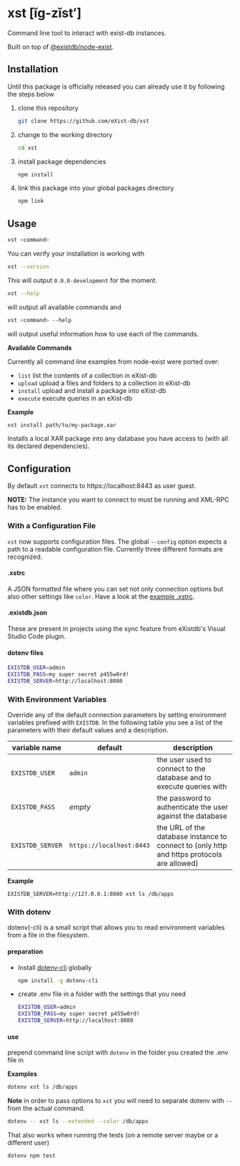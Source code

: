 # xst [ĭg-zĭst′]

Command line tool to interact with exist-db instances.

Built on top of [@existdb/node-exist](https://www.npmjs.com/package/@existdb/node-exist).

## Installation

Until this package is officially released you can already use
it by following the steps below

1. clone this repository
    ```bash
    git clone https://github.com/eXist-db/xst
    ```

2. change to the working directory
    ```bash
    cd xst
    ```

3. install package dependencies
    ```bash
    npm install
    ```

4. link this package into your global packages directory
    ```bash
    npm link
    ```

## Usage

```bash
xst <command>
```

You can verify your installation is working with

```bash
xst --version
```

This will output `0.0.0-development` for the moment.

```bash
xst --help
```

will output all available commands and 

```bash
xst <command> --help
```

will output useful information how to use each of the commands.

**Available Commands**

Currently all command line examples from node-exist were ported over:

- `list` list the contents of a collection in eXist-db
- `upload` upload a files and folders to a collection in eXist-db
- `install` upload and install a package into eXist-db
- `execute` execute queries in an eXist-db

**Example**

```bash
xst install path/to/my-package.xar
```

Installs a local XAR package into any database you have access to (with all its declared dependencies).

## Configuration

By default `xst` connects to https://localhost:8443 as user guest.

**NOTE:** The instance you want to connect to must be running and XML-RPC has to be enabled.

### With a Configuration File

`xst` now supports configuration files. The global `--config` option expects a path to a readable
configuration file. Currently three different formats are recognized.

#### .xstrc

A JSON formatted file where you can set not only connection options but also other settings like
`color`.
Have a look at the [example .xstrc](spec/fixtures/.xstrc).

#### .existdb.json

These are present in projects using the sync feature from eXistdb's Visual Studio Code plugin.

#### dotenv files

```bash
EXISTDB_USER=admin
EXISTDB_PASS=my super secret p455w0rd!
EXISTDB_SERVER=http://localhost:8080
```

### With Environment Variables

Override any of the default connection parameters by setting environment 
variables prefixed with `EXISTDB`. In the following table you see a list of the 
parameters with their default values and a description.

| variable name | default | description
|----|----|----
| `EXISTDB_USER` | `admin` | the user used to connect to the database and to execute queries with
| `EXISTDB_PASS` | _empty_ | the password to authenticate the user against the database
| `EXISTDB_SERVER` | `https://localhost:8443` | the URL of the database instance to connect to (only http and https protocols are allowed)

**Example**

```
EXISTDB_SERVER=http://127.0.0.1:8080 xst ls /db/apps
```

### With dotenv

dotenv(-cli) is a small script that allows you to read environment variables from a file in the filesystem.

#### preparation

- Install [dotenv-cli](https://www.npmjs.com/package/dotenv-cli) globally
    ```bash
    npm install -g dotenv-cli
    ```

- create .env file in a folder with the settings that you need
    ```bash
    EXISTDB_USER=admin
    EXISTDB_PASS=my super secret p455w0rd!
    EXISTDB_SERVER=http://localhost:8080
    ```

#### use

prepend command line script with `dotenv` in the folder you created the .env file in

**Examples**

```bash
dotenv xst ls /db/apps
```

**Note** in order to pass options to `xst` you will need to separate dotenv with `--` from the
actual command.

```bash
dotenv -- xst ls --extended --color /db/apps
```

That also works when running the tests (on a remote server maybe or a different user)

```bash
dotenv npm test
```

